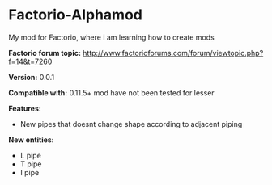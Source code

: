 Factorio-Alphamod
=================

My mod for Factorio, where i am learning how to create mods
               
**Factorio forum topic:** http://www.factorioforums.com/forum/viewtopic.php?f=14&t=7260

**Version:** 0.0.1

**Compatible with:** 0.11.5+ mod have not been tested for lesser

**Features:**

* New pipes that doesnt change shape according to adjacent piping

**New entities:**

* L pipe
* T pipe
* I pipe
